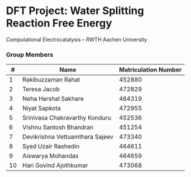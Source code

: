 # DFT Project: Water Splitting Reaction Free Energy

Computational Electrocatalysis – RWTH Aachen University

### Group Members
|#|Name               |Matriculation Number|
|-|-------------------|--------------|
|1| Rakibuzzaman Rahat|452880|
|2|Teresa Jacob|472829|
|3|Neha Harshal Sakhare|464319|
|4|Niyat Sapkota|472955|
|5|Srinivasa Chakravarthy Konduru|452536|
|6|Vishnu Santosh Bhandran|451254|
|7|Devikrishna Vettuamthara Sajeev|473340|
|8|Syed Uzair Rashedin|464611|
|9|Aiswarya Mohandas|464659|
|10|Hari Govind Ajothkumar|473068|
